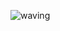 ![waving](https://capsule-render.vercel.app/api?type=waving&height=200&text=Hey!&fontAlign=80&fontAlignY=40&color=gradient)

<!--

https://github.com/kyechan99/capsule-render

**george-lamprinos/george-lamprinos** is a ✨ _special_ ✨ repository because its `README.md` (this file) appears on your GitHub profile.

Here are some ideas to get you started:

- 🔭 I’m currently working on ...
- 🌱 I’m currently learning ...
- 👯 I’m looking to collaborate on ...
- 🤔 I’m looking for help with ...
- 💬 Ask me about ...
- 📫 How to reach me: ...
- 😄 Pronouns: ...
- ⚡ Fun fact: ...
-->
